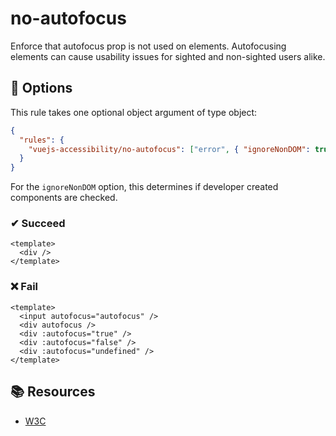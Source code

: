 # no-autofocus

Enforce that autofocus prop is not used on elements. Autofocusing elements can cause usability issues for sighted and non-sighted users alike.

## 🔧 Options

This rule takes one optional object argument of type object:

```json
{
  "rules": {
    "vuejs-accessibility/no-autofocus": ["error", { "ignoreNonDOM": true }]
  }
}
```

For the `ignoreNonDOM` option, this determines if developer created components are checked.

### ✔ Succeed

```vue
<template>
  <div />
</template>
```

### ❌ Fail

```vue
<template>
  <input autofocus="autofocus" />
  <div autofocus />
  <div :autofocus="true" />
  <div :autofocus="false" />
  <div :autofocus="undefined" />
</template>
```

## 📚 Resources

- [W3C](https://w3c.github.io/html/sec-forms.html#autofocusing-a-form-control-the-autofocus-attribute)
